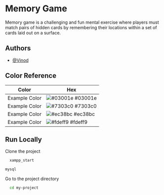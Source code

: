 
# Memory Game

Memory game is a challenging and fun mental exercise where players must match pairs of hidden cards by remembering their locations within a set of cards laid out on a surface.


## Authors

- [@Vinod](https://github.com/Vin-Stark)

## Color Reference

| Color             | Hex                                                                |
| ----------------- | ------------------------------------------------------------------ |
| Example Color | ![#03001e](https://via.placeholder.com/10/0a192f?text=+) #03001e |
| Example Color | ![#7303c0](https://via.placeholder.com/10/f8f8f8?text=+) #7303c0 |
| Example Color | ![#ec38bc](https://via.placeholder.com/10/00b48a?text=+) #ec38bc |
| Example Color | ![#fdeff9](https://via.placeholder.com/10/00b48a?text=+) #fdeff9 |


## Run Locally

Clone the project

```bash
  xampp_start
```
```bash
mysql
```
Go to the project directory

```bash
  cd my-project
```
